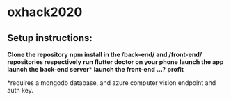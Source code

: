 # oxhack2020

## Setup instructions:
**Clone the repository**
**npm install in the /back-end/ and /front-end/ repositories respectively**
**run flutter doctor on your phone**
**launch the app**
**launch the back-end server***
**launch the front-end**
**...?**
**profit**

*requires a mongodb database, and azure computer vision endpoint and auth key.
